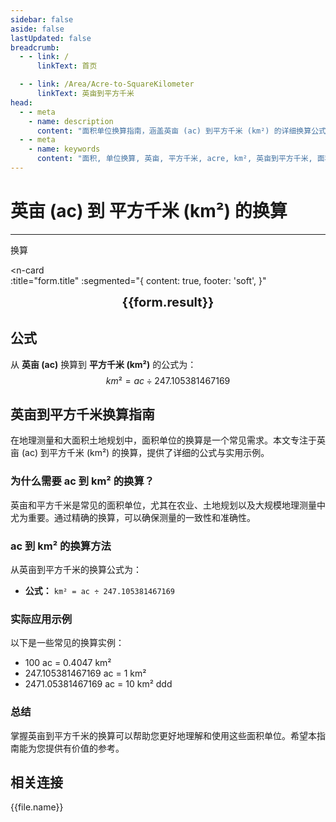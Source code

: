 ```yaml
---
sidebar: false
aside: false
lastUpdated: false
breadcrumb:
  - - link: /
      linkText: 首页

  - - link: /Area/Acre-to-SquareKilometer
      linkText: 英亩到平方千米
head:
  - - meta
    - name: description
      content: "面积单位换算指南，涵盖英亩 (ac) 到平方千米 (km²) 的详细换算公式与说明。"
  - - meta
    - name: keywords
      content: "面积, 单位换算, 英亩, 平方千米, acre, km², 英亩到平方千米, 面积换算指南, 英亩换算平方千米, 英亩到平方千米, 平方千米换算, 面积单位换算, 英亩转平方千米, 平方千米计算, 国际土地测量, 农业土地面积, 英亩符号, 平方千米符号, 面积单位对照, 英亩换算表, 平方千米换算公式, 面积转换工具, 英亩计算, 平方千米计算器, 面积换算公式, 国际测量单位, 农场面积计算, 地理面积测量, 英亩到平方千米公式, 平方千米面积计算, 面积单位转换, 国际土地单位, 农业规划面积, 英亩平方千米对照表, 面积计算工具, 国际农业单位"
---
```

# 英亩 (ac) 到 平方千米 (km²) 的换算
---
<script setup>
import { onMounted, reactive, inject, ref } from 'vue'
import { NButton, NForm, NFormItem, NInput, NInputNumber, NSelect, NCard, useMessage,NGrid ,NGi } from 'naive-ui'
import { defineClientComponent } from 'vitepress'
import { Area } from '../files';
const seoKey = ['英亩平方千米','英亩和平方千米的换算','一英亩等于多少平方千米','英亩转平方千米','acres km²','英亩换算','平方千米换算','面积换算','单位换算','英亩到平方千米','ac km²','英亩平方千米转换','面积单位换算','英亩平方千米计算器','英亩平方千米对照表','长度换算','单位转换','英亩平方千米换算器','平方千米长度','英亩长度','面积计算','单位换算公式','英亩平方千米计算','面积换算器','平方千米单位换算','英亩单位换算','面积单位转换表','英亩平方千米转换表']
const convert = inject('convert')

const form = reactive({
  number: null,
  result: '',
  title: '英亩 (ac) 到 平方千米 (km²) 的换算'
})

const convertHandler = () => {
  if (form.number !== null && !isNaN(form.number)) {
    const convertedValue = parseFloat(form.number) / 247.105381467169
    form.result = `${form.number}ac = ${convertedValue.toFixed(4)}km²`
  } else {
    form.result = '请输入有效的数值。'
  }
}
</script>

<n-form size="large" :model="form">
  <n-form-item label="英亩 (ac)">
    <n-input-number v-model:value="form.number" placeholder="输入英亩" style="width: 100%" />
  </n-form-item>
  <n-form-item>
    <n-button type="info" @click="convertHandler" block>换算</n-button>
  </n-form-item>
</n-form>

<n-card  
  :title="form.title"
  :segmented="{
    content: true,
    footer: 'soft',
  }"
>
  <div  style="text-align:center;font-size:20px;">
    <strong>{{form.result}}</strong>
  </div>
    <template #footer>
    <div>
      <span v-for="item of seoKey">{{item}}，</span>
    </div>
  </template>
</n-card>

## 公式

从 **英亩 (ac)** 换算到 **平方千米 (km²)** 的公式为：
$$ km² = ac \div 247.105381467169 $$

## 英亩到平方千米换算指南

在地理测量和大面积土地规划中，面积单位的换算是一个常见需求。本文专注于英亩 (ac) 到平方千米 (km²) 的换算，提供了详细的公式与实用示例。

### 为什么需要 ac 到 km² 的换算？

英亩和平方千米是常见的面积单位，尤其在农业、土地规划以及大规模地理测量中尤为重要。通过精确的换算，可以确保测量的一致性和准确性。

### ac 到 km² 的换算方法

从英亩到平方千米的换算公式为：

- **公式：** `km² = ac ÷ 247.105381467169`

### 实际应用示例

以下是一些常见的换算实例：

- 100 ac = 0.4047 km²
- 247.105381467169 ac = 1 km²
- 2471.05381467169 ac = 10 km²
ddd

### 总结

掌握英亩到平方千米的换算可以帮助您更好地理解和使用这些面积单位。希望本指南能为您提供有价值的参考。

## 相关连接
<n-grid x-gap="12" :cols="2">
  <n-gi v-for="(file, index) in Area" :key="index">
    <n-button
      text
      tag="a"
      :href="file.path"
      type="info"
    >
      {{file.name}}
    </n-button>
  </n-gi>
</n-grid>